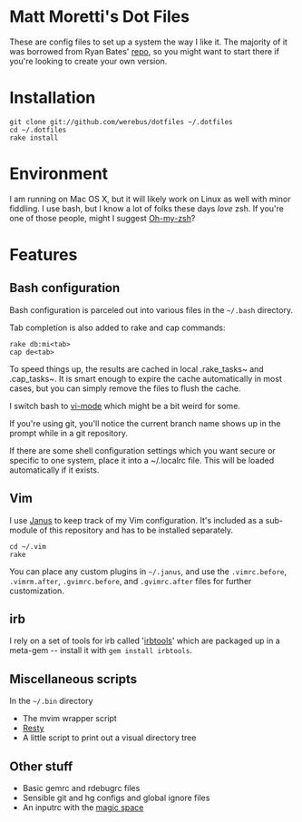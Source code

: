Matt Moretti's Dot Files
=======================
These are config files to set up a system the way I like it.  The majority of
it was borrowed from Ryan Bates' [repo][1], so you might want to start
there if you're looking to create your own version.

Installation
============

    git clone git://github.com/werebus/dotfiles ~/.dotfiles
    cd ~/.dotfiles
    rake install

Environment
===========
I am running on Mac OS X, but it will likely work on Linux as well with minor
fiddling.  I use bash, but I know a lot of folks these days *love* zsh.  If
you're one of those people, might I suggest [Oh-my-zsh][2]?

Features
========
Bash configuration
------------------
Bash configuration is parceled out into various files in the `~/.bash`
directory.

Tab completion is also added to rake and cap commands:

    rake db:mi<tab>
    cap de<tab>

To speed things up, the results are cached in local .rake_tasks~ and
.cap_tasks~. It is smart enough to expire the cache automatically in
most cases, but you can simply remove the files to flush the cache.

I switch bash to [vi-mode][3] which might be a bit weird for some.

If you're using git, you'll notice the current branch name shows up in
the prompt while in a git repository.

If there are some shell configuration settings which you want secure or
specific to one system, place it into a ~/.localrc file. This will be
loaded automatically if it exists.

Vim
---
I use [Janus][4] to keep track of my Vim configuration.  It's included as a
sub-module of this repository and has to be installed separately.

    cd ~/.vim
    rake

You can place any custom plugins in `~/.janus`, and use the `.vimrc.before`,
`.vimrm.after`, `.gvimrc.before`, and `.gvimrc.after` files for further
customization.

irb
---
I rely on a set of tools for irb called '[irbtools][5]' which are packaged up
in a meta-gem -- install it with `gem install irbtools`.

Miscellaneous scripts
--------------------
In the `~/.bin` directory

* The mvim wrapper script
* [Resty][6]
* A little script to print out a visual directory tree

Other stuff
-----------
* Basic gemrc and rdebugrc files
* Sensible git and hg configs and global ignore files
* An inputrc with the [magic space][7]

[1]: https://github.com/ryanb/dotfiles
[2]: https://github.com/robbyrussell/oh-my-zsh
[3]: http://www.catonmat.net/blog/bash-vi-editing-mode-cheat-sheet/
[4]: https://github.com/carlhuda/janus
[5]: http://rbjl.net/40-irbtools-release-the-power-of-irb
[6]: https://github.com/micha/resty
[7]: http://codesnippets.joyent.com/posts/show/2301
